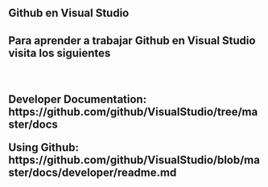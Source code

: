 <h2>Github en Visual Studio<h2/>

<p>Para aprender a trabajar Github en Visual Studio visita los siguientes<p/>
<br>
<p>Developer Documentation: https://github.com/github/VisualStudio/tree/master/docs<p/>
<p>Using Github: https://github.com/github/VisualStudio/blob/master/docs/developer/readme.md<p/>

